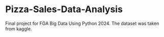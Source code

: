 # Pizza-Sales-Data-Analysis
Final project for FGA Big Data Using Python 2024. The dataset was taken from kaggle.
